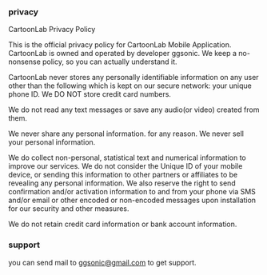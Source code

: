 ### privacy

CartoonLab Privacy Policy

This is the official privacy policy for CartoonLab Mobile Application. CartoonLab is owned and operated by developer ggsonic. We keep a no-nonsense policy, so you can actually understand it.

CartoonLab never stores any personally identifiable information on any user other than the following which is kept on our secure network: your unique phone ID. We DO NOT store credit card numbers.

We do not read any text messages or save any audio(or video) created from them.

We never share any personal information. for any reason. We never sell your personal information.

We do collect non-personal, statistical text and numerical information to improve our services. We do not consider the Unique ID of your mobile device, or sending this information to other partners or affiliates to be revealing any personal information. We also reserve the right to send confirmation and/or activation information to and from your phone via SMS and/or email or other encoded or non-encoded messages upon installation for our security and other measures.

We do not retain credit card information or bank account information. 

### support

you can send mail to ggsonic@gmail.com to get support.
